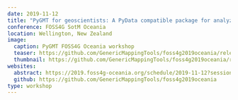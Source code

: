 ```yaml
---
date: 2019-11-12
title: "PyGMT for geoscientists: A PyData compatible package for analyzing and plotting time-series and gridded data"
conference: FOSS4G SotM Oceania
location: Wellington, New Zealand
image:
  caption: PyGMT FOSS4G Oceania workshop
  teaser: https://github.com/GenericMappingTools/foss4g2019oceania/releases/download/v1/picton_3d_dsm_view.png
  thumbnail: https://github.com/GenericMappingTools/foss4g2019oceania/releases/download/v1/picton_3d_dsm_view.png
websites:
  abstract: https://2019.foss4g-oceania.org/schedule/2019-11-12?sessionId=SPGUQV
  github: https://github.com/GenericMappingTools/foss4g2019oceania
type: workshop
---
```


